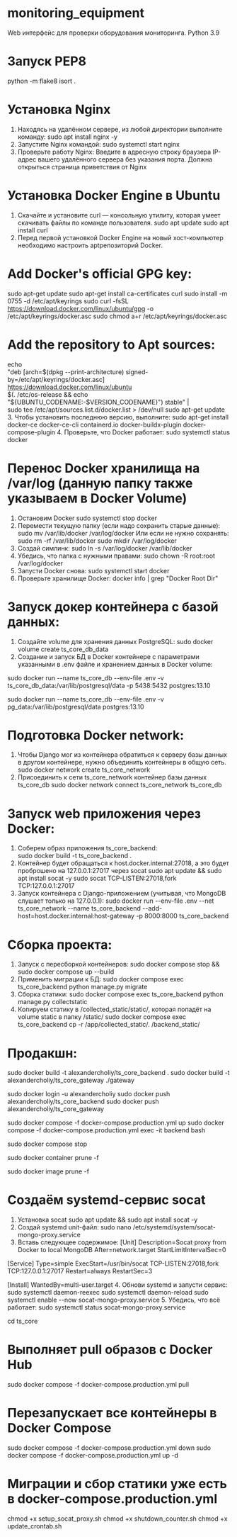 # monitoring_equipment
Web интерфейс для проверки оборудования мониторинга.
Python 3.9

<!-- pip install django-ipware --no-deps -->

# Запуск PEP8
python -m flake8
isort .

# Установка Nginx
1. Находясь на удалённом сервере, из любой директории выполните команду:
sudo apt install nginx -y 
2. Запустите Nginx командой:
sudo systemctl start nginx
3. Проверьте работу Nginx:
Введите в адресную строку браузера IP-адрес вашего удалённого сервера без указания порта. Должна открыться страница приветствия от Nginx


# Установка Docker Engine в Ubuntu
1. Скачайте и установите curl — консольную утилиту, которая умеет скачивать файлы по команде пользователя.
sudo apt update
sudo apt install curl
2. Перед первой установкой Docker Engine на новый хост-компьютер необходимо настроить aptрепозиторий Docker.
# Add Docker's official GPG key:
sudo apt-get update
sudo apt-get install ca-certificates curl
sudo install -m 0755 -d /etc/apt/keyrings
sudo curl -fsSL https://download.docker.com/linux/ubuntu/gpg -o /etc/apt/keyrings/docker.asc
sudo chmod a+r /etc/apt/keyrings/docker.asc

# Add the repository to Apt sources:
echo \
  "deb [arch=$(dpkg --print-architecture) signed-by=/etc/apt/keyrings/docker.asc] https://download.docker.com/linux/ubuntu \
  $(. /etc/os-release && echo "${UBUNTU_CODENAME:-$VERSION_CODENAME}") stable" | \
  sudo tee /etc/apt/sources.list.d/docker.list > /dev/null
sudo apt-get update
3. Чтобы установить последнюю версию, выполните:
sudo apt-get install docker-ce docker-ce-cli containerd.io docker-buildx-plugin docker-compose-plugin
4. Проверьте, что Docker работает:
sudo systemctl status docker 

# Перенос Docker хранилища на /var/log (данную папку также указываем в Docker Volume)
1. Остановим Docker 
sudo systemctl stop docker
2. Перемести текущую папку (если надо сохранить старые данные):
sudo mv /var/lib/docker /var/log/docker
Или если не нужно сохранять:
sudo rm -rf /var/lib/docker
sudo mkdir /var/log/docker
3. Создай симлинк:
sudo ln -s /var/log/docker /var/lib/docker
4. Убедись, что папка с нужными правами:
sudo chown -R root:root /var/log/docker
5. Запусти Docker снова:
sudo systemctl start docker
6. Проверьте хранилище Docker:
docker info | grep "Docker Root Dir"

# Запуск докер контейнера с базой данных:
1. Создайте volume для хранения данных PostgreSQL:
sudo docker volume create ts_core_db_data 
2. Создание и запуск БД в Docker контейнере с параметрами указанными в .env файле и хранением данных в Docker volume:
<!-- Для разработки мы откроем нужный нам порт, например 5438 хоста (на случай если стандартный занят) и перенаправим его на контейнер с портом 5432 -->
sudo docker run --name ts_core_db --env-file .env -v ts_core_db_data:/var/lib/postgresql/data -p 5438:5432 postgres:13.10
<!-- Тогда при подключении необходимо указать порт 5438 -->
<!-- В продакшне мы свяжем чере Docker network контейнер БД и приложения -->
sudo docker run --name ts_core_db --env-file .env -v pg_data:/var/lib/postgresql/data postgres:13.10 

# Подготовка Docker network:
1. Чтобы Django мог из контейнера обратиться к серверу базы данных в другом контейнере, нужно объединить контейнеры в общую сеть.
sudo docker network create ts_core_network 
2. Присоединить к сети ts_core_network контейнер базы данных ts_core_db
sudo docker network connect ts_core_network ts_core_db

# Запуск web приложения через Docker:
1. Соберем образ приложения ts_core_backend:  
sudo docker build -t ts_core_backend . 
2. Контейнер будет обращаться к host.docker.internal:27018, а это будет проброшено на 127.0.0.1:27017 через socat
sudo apt update && sudo apt install socat -y
sudo socat TCP-LISTEN:27018,fork TCP:127.0.0.1:27017
2. Запуск контейнера с Django-приложением (учитывая, что MongoDB слушает только на 127.0.0.1):
sudo docker run --env-file .env --net ts_core_network --name ts_core_backend --add-host=host.docker.internal:host-gateway -p 8000:8000 ts_core_backend

# Сборка проекта:
1. Запуск с пересборкой контейнеров:
sudo docker compose stop && sudo docker compose up --build
2. Применить миграции к БД:
sudo docker compose exec ts_core_backend python manage.py migrate
3. Сборка статики:
sudo docker compose exec ts_core_backend python manage.py collectstatic
4. Копируем статику в /collected_static/static/, которая попадёт на volume static в папку /static/
sudo docker compose exec ts_core_backend cp -r /app/collected_static/. /backend_static/ 



# Продакшн:
sudo docker build -t alexandercholiy/ts_core_backend .
sudo docker build -t alexandercholiy/ts_core_gateway ./gateway
<!-- создаем образ на DockerHub -->
sudo docker login -u alexandercholiy
sudo docker push alexandercholiy/ts_core_backend
sudo docker push alexandercholiy/ts_core_gateway

sudo docker compose -f docker-compose.production.yml up
sudo docker compose -f docker-compose.production.yml exec -it backend bash

<!-- Остановка -->
sudo docker compose stop
<!-- Удалить неактивные контейнеры -->
sudo docker container prune -f
<!-- Удалить неиспользуемые образы -->
sudo docker image prune -f

# Создаём systemd-сервис socat
1. Установка socat
sudo apt update && sudo apt install socat -y
2. Создай systemd unit-файл:
sudo nano /etc/systemd/system/socat-mongo-proxy.service
3. Вставь следующее содержимое:
[Unit]
Description=Socat proxy from Docker to local MongoDB
After=network.target
StartLimitIntervalSec=0

[Service]
Type=simple
ExecStart=/usr/bin/socat TCP-LISTEN:27018,fork TCP:127.0.0.1:27017
Restart=always
RestartSec=3

[Install]
WantedBy=multi-user.target
4. Обнови systemd и запусти сервис:
sudo systemctl daemon-reexec
sudo systemctl daemon-reload
sudo systemctl enable --now socat-mongo-proxy.service
5. Убедись, что всё работает:
sudo systemctl status socat-mongo-proxy.service









<!-- Команды для развертывания приложения -->
cd ts_core
# Выполняет pull образов с Docker Hub
sudo docker compose -f docker-compose.production.yml pull
# Перезапускает все контейнеры в Docker Compose
sudo docker compose -f docker-compose.production.yml down
sudo docker compose -f docker-compose.production.yml up -d
# Миграции и сбор статики уже есть в docker-compose.production.yml



<!-- Файл для настройки socat -->
chmod +x setup_socat_proxy.sh
chmod +x shutdown_counter.sh
chmod +x update_crontab.sh